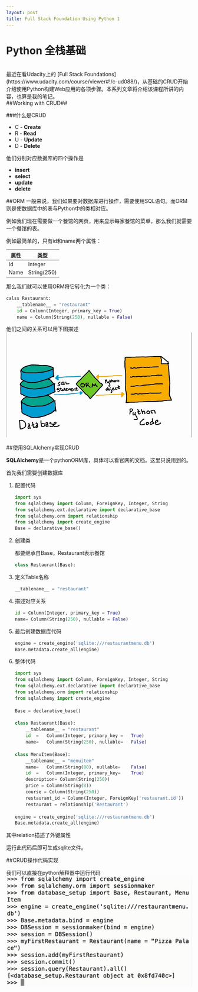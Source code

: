 ```yaml
---
layout: post
title: Full Stack Foundation Using Python 1
---
```


Python 全栈基础
===
<br>
最近在看Udacity上的 [Full Stack Foundations](https://www.udacity.com/course/viewer#!/c-ud088/)，从基础的CRUD开始介绍使用Python构建Web应用的各项步骤。本系列文章将介绍该课程所讲的内容，也算是我的笔记。
<br>
##Working with CRUD##

###什么是CRUD

- C - **Create**
- R - **Read**
- U - **Update**
- D - **Delete**

他们分别对应数据库的四个操作是

- **insert**
- **select**
- **update**
- **delete**

##ORM
一般来说，我们如果要对数据库进行操作，需要使用SQL语句。而ORM则是使数据库中的表与Python中的类相对应。

例如我们现在需要做一个餐馆的网页，用来显示每家餐馆的菜单，那么我们就需要一个餐馆的表。

例如最简单的，只有id和name两个属性：

属性|类型
---|---
Id | Integer
Name | String(250)

那么我们就可以使用ORM将它转化为一个类：

```python
calss Restaurant:
	__tablename__ = "restaurant"
	id = Column(Integer, primary_key = True)
	name = Column(String(250), nullable = False)
```

他们之间的关系可以用下图描述
![Image of ORM](/images/database-orm-python.jpg)


##使用SQLAlchemy实现CRUD

**SQLAlchemy**是一个pythonORM库，具体可以看官网的文档。这里只说用到的。

首先我们需要创建数据库

1. 配置代码

	```python
	import sys
	from sqlalchemy import Column, ForeignKey, Integer, String
	from sqlalchemy.ext.declarative import declarative_base
	from sqlalchemy.orm import relationship
	from sqlalchemy import create_engine
	Base = declarative_base()
	```
2. 创建类

	都要继承自Base，Restaurant表示餐馆

	```python
	class Restaurant(Base):
	```

3. 定义Table名称

	```python
	__tablename__ = "restaurant"
	```

4. 描述对应关系

	``` python
	id = Column(Integer, primary_key = True)
	name= Column(String(250), nullable = False)
	```

5. 最后创建数据库代码

	```python
	engine = create_engine('sqlite:///restaurantmenu.db')
	Base.metadata.create_all(engine)
	```
6. 整体代码

	```python
	import sys
	from sqlalchemy import Column, ForeignKey, Integer, String
	from sqlalchemy.ext.declarative import declarative_base
	from sqlalchemy.orm import relationship
	from sqlalchemy import create_engine
	
	Base = declarative_base()
	
	class Restaurant(Base):
		__tablename__ = "restaurant"
		id	=	Column(Integer, primary_key	=	True)
		name=	Column(String(250), nullable=	False)
	
	class MenuItem(Base):
		__tablename__ = "menuitem"
		name=	Column(String(80), nullable=	False)
		id	=	Column(Integer, primary_key=	True)
		description= Column(String(250))
		price = Column(String(8))
		course = Column(String(250))
		restaurant_id = Column(Integer, ForeignKey('restaurant.id'))
		restaurant = relationship('Restaurant')
	
	engine = create_engine('sqlite:///restaurantmenu.db')
	Base.metadata.create_all(engine)
	```

其中relation描述了外键属性

运行此代码后即可生成sqlite文件。


##CRUD操作代码实现

我们可以直接在python解释器中运行代码
![crud using python](/images/crud-create.jpg)
